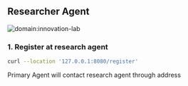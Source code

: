 ## Researcher Agent

![domain:innovation-lab](https://img.shields.io/badge/innovation--lab-3D8BD3)

### 1. Register at research agent

```bash
curl --location '127.0.0.1:8080/register'
```

Primary Agent will contact research agent through address
